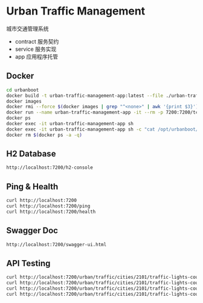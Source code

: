 # Urban Traffic Management

城市交通管理系统

- contract 服务契约
- service  服务实现
- app      应用程序托管

## Docker

```bash
cd urbanboot
docker build -t urban-traffic-management-app:latest --file ./urban-traffic-management/docker/Dockerfile .
docker images
docker rmi --force $(docker images | grep "^<none>" | awk '{print $3}') 
docker run --name urban-traffic-management-app -it --rm -p 7200:7200/tcp urban-traffic-management-app:latest
docker ps
docker exec -it urban-traffic-management-app sh
docker exec -it urban-traffic-management-app sh -c "cat /opt/urbanboot/urban-traffic-management/logs/access.log"
docker rm $(docker ps -a -q)
```

## H2 Database

```bash
http://localhost:7200/h2-console
```

## Ping & Health

```bash
curl http://localhost:7200
curl http://localhost:7200/ping
curl http://localhost:7200/health
```

## Swagger Doc

```bash
http://localhost:7200/swagger-ui.html
```

## API Testing

```bash
curl http://localhost:7200/urban/traffic/cities/2101/traffic-lights-count
curl http://localhost:7200/urban/traffic/cities/2101/traffic-lights-count?color=red
curl http://localhost:7200/urban/traffic/cities/2101/traffic-lights-count?color=yellow
curl http://localhost:7200/urban/traffic/cities/2101/traffic-lights-count?color=green
```
